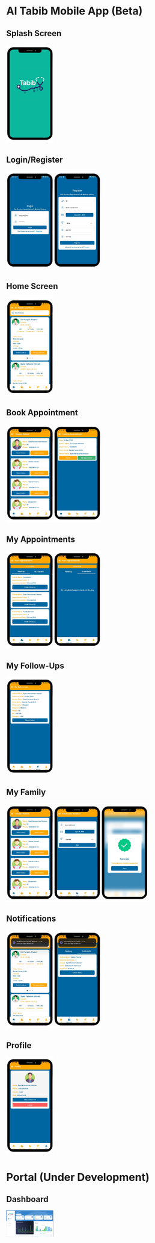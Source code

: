 # Al Tabib Mobile App (Beta)

## Splash Screen

<img src="https://github.com/Syed-Anas-Ahmed/Al-Tabib-Development/raw/main/screenshots/splash.png" width="25%" alt="Al Tabib Splash Screen">

## Login/Register

<img src="https://github.com/Syed-Anas-Ahmed/Al-Tabib-Development/blob/main/screenshots/Login.png" width="25%" alt="Al Tabib Login"><img src="https://github.com/Syed-Anas-Ahmed/Al-Tabib-Development/blob/main/screenshots/register.png" width="25%" alt="Splash Screen">

## Home Screen

<img src="https://github.com/Syed-Anas-Ahmed/Al-Tabib-Development/blob/main/screenshots/homescreen.png" width="25%" alt="Al Tabib Home Screen">

## Book Appointment

<img src="https://github.com/Syed-Anas-Ahmed/Al-Tabib-Development/blob/main/screenshots/book%202.png" width="25%" alt="Al Tabib Book Appointment 1"><img src="https://github.com/Syed-Anas-Ahmed/Al-Tabib-Development/blob/main/screenshots/book%203.png" width="25%" alt="Al Tabib Book Appointment 2">


## My Appointments

<img src="https://github.com/Syed-Anas-Ahmed/Al-Tabib-Development/blob/main/screenshots/my%20apps%201.png" width="25%" alt="Al Tabib My Appointments 1"><img src="https://github.com/Syed-Anas-Ahmed/Al-Tabib-Development/blob/main/screenshots/my%20apps%202.png" width="25%" alt="Al Tabib My Appointments 2">

## My Follow-Ups

<img src="https://github.com/Syed-Anas-Ahmed/Al-Tabib-Development/blob/main/screenshots/followups.png" width="25%" alt="Al Tabib Follow-Ups">

## My Family

<img src="https://github.com/Syed-Anas-Ahmed/Al-Tabib-Development/blob/main/screenshots/book%202.png" width="25%" alt="Al Tabib Family 1"><img src="https://github.com/Syed-Anas-Ahmed/Al-Tabib-Development/blob/main/screenshots/add%20family.png" width="25%" alt="Al Tabib Family 2"><img src="https://github.com/Syed-Anas-Ahmed/Al-Tabib-Development/blob/main/screenshots/success%20familt.png" width="25%" alt="Al Tabib Family 3">

## Notifications

<img src="https://github.com/Syed-Anas-Ahmed/Al-Tabib-Development/blob/main/screenshots/notifications%201.png" width="25%" alt="Al Tabib Notifications 1"><img src="https://github.com/Syed-Anas-Ahmed/Al-Tabib-Development/blob/main/screenshots/notifications%202.png" width="25%" alt="Al Tabib Notifications 2">

## Profile

<img src="https://github.com/Syed-Anas-Ahmed/Al-Tabib-Development/blob/main/screenshots/profile.png" width="25%" alt="Al Tabib Profile">

# Portal (Under Development)

## Dashboard

<img src="https://github.com/Syed-Anas-Ahmed/Al-Tabib-Development/blob/main/screenshots/Screenshot%20(90).png" width="25%" alt="Al Tabib Clinic Portal">
